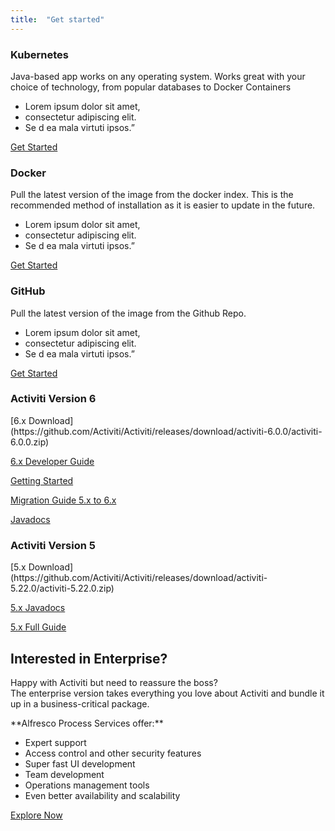 ```yaml
---
title:  "Get started"
---
```

<div class="three-cards">
  <div class="three-cards__wrap">
    <div class="card three-cards__card">
      <h3 class="card__title">Kubernetes</h3>
<div class="card__content" markdown='1'>
Java-based app works on any operating system. Works great with your choice of technology, from popular databases to Docker Containers

* Lorem ipsum dolor sit amet,
* consectetur adipiscing  elit.
* Se d ea mala virtuti ipsos.”
</div>
      <div class="three-cards__card-cta">
        <a href="https://activiti.gitbooks.io/activiti-7-developers-guide/content/getting-started/minikube.html" class="btn btn--large px-8 font-normal">Get Started</a>
      </div>
    </div>
    <div class="card three-cards__card">
      <h3 class="card__title">Docker</h3>
<div class="card__content" markdown='1'>
Pull the latest version of the image  from the docker index. This is the recommended method of installation as it is easier to update in the future.

* Lorem ipsum dolor sit amet,
* consectetur adipiscing  elit.
* Se d ea mala virtuti ipsos.”
</div>
      <div class="three-cards__card-cta">
        <a href="https://activiti.gitbooks.io/activiti-7-developers-guide/content/getting-started/quickstart.htm" class="btn btn--large px-8 font-normal">Get Started</a>
      </div>
    </div>
<div class="card three-cards__card">
      <h3 class="card__title">GitHub</h3>
<div class="card__content" markdown='1'>
Pull the latest version of the image from the Github Repo.

* Lorem ipsum dolor sit amet,
* consectetur adipiscing  elit.
* Se d ea mala virtuti ipsos.”
</div>
      <div class="three-cards__card-cta">
        <a href="https://github.com/Activiti" class="btn btn--large px-8 font-normal">Get Started</a>
      </div>
    </div>
  </div>
</div>

<div class="wrap py-4 xl:py-16 text-center flex flex-wrap justify-around">
  <div class="my-8 md:m-8 pb-2">
    <h3 class="section-heading xl:px-6">Activiti Version 6</h3>
<div markdown='1'>
[6.x Download](https://github.com/Activiti/Activiti/releases/download/activiti-6.0.0/activiti-6.0.0.zip)

[6.x Developer Guide](https://www.activiti.org/userguide/)

[Getting Started](https://www.activiti.org/quick-start)

[Migration Guide 5.x to 6.x](https://www.activiti.org/migration.html)

[Javadocs](https://www.activiti.org/javadocs/index.html)
</div>
  </div>
  <div class="my-8 md:m-8 pb-2">
    <h3 class="section-heading xl:px-6">Activiti Version 5</h3>
<div markdown='1'>
[5.x Download](https://github.com/Activiti/Activiti/releases/download/activiti-5.22.0/activiti-5.22.0.zip)

[5.x Javadocs](https://www.activiti.org/javadocs/index.html)

[5.x Full Guide](https://github.com/Activiti/Activiti/releases/tag/activiti-5.22.0)
</div>
  </div>
</div>

<div class="bg-grey-light py-8 xl:py-16">
  <div class="wrap py-3 xl:pt-0">
    <div class="card border-grey">
      <h2 class="card__title text-center">Interested in Enterprise?</h2>
      <div class="card__content py-2 lg:pb-8 xl:px-8">
        <p>Happy with Activiti but need to reassure the boss?<br />The enterprise version takes everything you love about Activiti and bundle it up in a business-critical package.</p>
        <div class="flex flex-wrap mt-4 justify-between">
<div class="mb-4 md:mr-8" markdown='1'>
**Alfresco Process Services offer:**

* Expert support
* Access control and other security features
* Super fast UI development
* Team development
* Operations management tools
* Even better availability and scalability
</div>
          <div class="self-center text-center mb-4 mx-auto">
            <a href="https://www.alfresco.com/platform/process-services-bpm" class="btn btn--large">Explore Now</a>
          </div>
        </div>
      </div>
    </div>
  </div>
</div>
